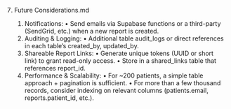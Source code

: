 7. Future Considerations.md

	1.	Notifications:
	•	Send emails via Supabase functions or a third-party (SendGrid, etc.) when a new report is created.
	2.	Auditing & Logging:
	•	Additional table audit_logs or direct references in each table’s created_by, updated_by.
	3.	Shareable Report Links:
	•	Generate unique tokens (UUID or short link) to grant read-only access.
	•	Store in a shared_links table that references report_id.
	4.	Performance & Scalability:
	•	For ~200 patients, a simple table approach + pagination is sufficient.
	•	For more than a few thousand records, consider indexing on relevant columns (patients.email, reports.patient_id, etc.).

    